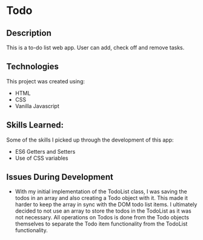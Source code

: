 # Todo

## Description

This is a to-do list web app. User can add, check off and remove tasks.

## Technologies

This project was created using:

- HTML
- CSS
- Vanilla Javascript

## Skills Learned:

Some of the skills I picked up through the development of this app:

- ES6 Getters and Setters
- Use of CSS variables

## Issues During Development

- With my initial implementation of the TodoList class, I was saving the todos in an array and also creating a Todo object with it. This made it harder to keep the array in sync with the DOM todo list items. I ultimately decided to not use an array to store the todos in the TodoList as it was not necessary. All operations on Todos is done from the Todo objects themselves to separate the Todo item functionality from the TodoList functionality.
